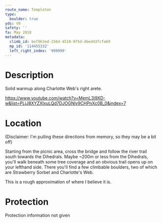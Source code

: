 ```yaml
---
route_name: Templeton
type:
  boulder: true
yds: V0
safety: ''
fa: May 2018
metadata:
  climb_id: bef9b3ed-156d-4510-975d-dbed43fcfa69
  mp_id: '114455332'
  left_right_index: '999999'
---
```

# Description
Solid warmup along Charlotte Web's right arete.

https://www.youtube.com/watch?v=MemL3i9XD-w&list=PLjJ8XYZXIxuLQd7DJOGNlv9CHPnXc0B_0&index=7

# Location
(Disclaimer: I'm pulling these directions from memory, so they may be a bit off)

Starting from the picnic area, cross the bridge and follow the river trail south towards the Dihedrals. Maybe ~200m or less from the Dihedrals, you'll walk beneath some tree coverage and an obvious trail opens up on your lefthand side. There you'll find a few climbable boulders, two of which are Strawberry Sorbet and Charlotte's Web.

This is a rough approximation of where I believe it is.

# Protection
Protection information not given
